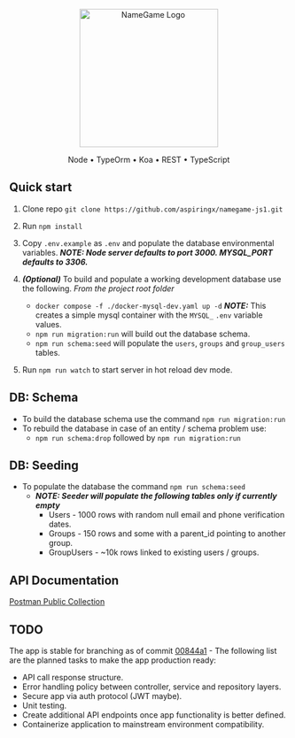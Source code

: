 <p align="center"><a href="https://laravel.com" target="_blank"><img src="https://github.com/aspiringx/namegame-js1/assets/11307718/e12fe9a8-b8cc-408e-923b-799168fc71a3" width="250" alt="NameGame Logo"></a></p>
<p align="center">Node • TypeOrm • Koa • REST • TypeScript</p>

## Quick start
1. Clone repo `git clone https://github.com/aspiringx/namegame-js1.git`
2. Run `npm install`
3. Copy `.env.example` as `.env` and populate the database environmental variables.
	  ***NOTE: Node server defaults to port 3000. MYSQL_PORT defaults to 3306.***
4. ***(Optional)*** To build and populate a working development database use the following.
	  *From the project root folder*

	  - `docker compose -f ./docker-mysql-dev.yaml up -d`
	  ***NOTE:*** This creates a simple mysql container with the `MYSQL_` `.env` variable values.
	  - `npm run migration:run` will build out the database schema.
	  - `npm run schema:seed` will populate the `users`, `groups` and `group_users` tables.
5. Run `npm run watch` to start server in hot reload dev mode.

## DB: Schema
- To build the database schema use the command `npm run migration:run`
- To rebuild the database in case of an entity / schema problem use:
	- `npm run schema:drop` followed by `npm run migration:run`

## DB: Seeding
- To populate the database the command `npm run schema:seed`
	- ***NOTE: Seeder will populate the following tables only if currently empty***
		- Users - 1000 rows with random null email and phone verification dates.
		- Groups - 150 rows and some with a parent_id pointing to another group.
		- GroupUsers - ~10k rows linked to existing users / groups.

## API Documentation
[Postman Public Collection](https://www.postman.com/igdev25/workspace/namegame-js1/collection/32355234-d2081825-2bb1-4031-b8b2-ce2181fd95a2?action=share&creator=32355234)

## TODO
The app is stable for branching as of commit [00844a1](https://github.com/aspiringx/namegame-js1/commit/00844a1874a5214f99d8dfa27f00e4cfdf379a3b) - The following list are the planned tasks to make the app production ready:
- API call response structure.
- Error handling policy between controller, service and repository layers.
- Secure app via auth protocol (JWT maybe).
- Unit testing.
- Create additional API endpoints once app functionality is better defined.
- Containerize application to mainstream environment compatibility.
